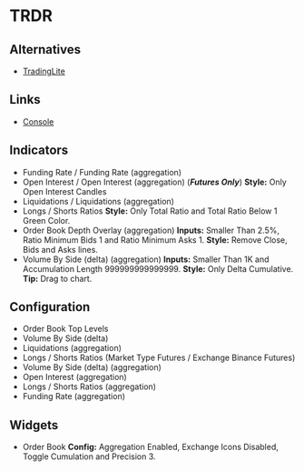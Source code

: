 # TRDR

## Alternatives

- [TradingLite](https://tradinglite.com/)

## Links

- [Console](https://trdr.io/console)

## Indicators

- Funding Rate / Funding Rate (aggregation)
- Open Interest / Open Interest (aggregation) (**_Futures Only_**) **Style:** Only Open Interest Candles
- Liquidations / Liquidations (aggregation)
- Longs / Shorts Ratios **Style:** Only Total Ratio and Total Ratio Below 1 Green Color.
- Order Book Depth Overlay (aggregation) **Inputs:** Smaller Than 2.5%, Ratio Minimum Bids 1 and Ratio Minimum Asks 1. **Style:** Remove Close, Bids and Asks lines.
- Volume By Side (delta) (aggregation) **Inputs:** Smaller Than 1K and Accumulation Length 999999999999999. **Style:** Only Delta Cumulative. **Tip:** Drag to chart.

## Configuration

- Order Book Top Levels
- Volume By Side (delta)
- Liquidations (aggregation)
- Longs / Shorts Ratios (Market Type Futures / Exchange Binance Futures)
- Volume By Side (delta) (aggregation)
- Open Interest (aggregation)
- Longs / Shorts Ratios (aggregation)
- Funding Rate (aggregation)

## Widgets

- Order Book **Config:** Aggregation Enabled, Exchange Icons Disabled, Toggle Cumulation and Precision 3.
